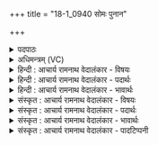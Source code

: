 +++
title = "18-1_0940 सोमः पुनान"

+++
<details><summary>पदपाठः</summary>

सो꣡मः꣢꣯। पु꣣नानः꣢। ऊ꣣र्मि꣡णा꣢। अ꣡व्य꣢꣯म्। वा꣡र꣢꣯म्। वि। धा꣣वति। अ꣡ग्रे꣢꣯। वा꣣चः꣢। प꣡व꣢꣯मानः। क꣡नि꣢꣯क्रदत्। ९४०।
</details>

<details><summary>अधिमन्त्रम् (VC)</summary>

- पवमानः सोमः
- अग्निश्चाक्षुषः
- उष्णिक्
- ऋषभः
</details>

<details><summary>हिन्दी : आचार्य रामनाथ वेदालंकार - विषयः</summary>

प्रथम ऋचा पूर्वार्चिक में ५७२ क्रमाङ्क पर ब्रह्मानन्द-रस के विषय में व्याख्यात हो चुकी है। यहाँ वही विषय प्रकारान्तर से दर्शाया जा रहा है।
</details>

<details><summary>हिन्दी : आचार्य रामनाथ वेदालंकार - पदार्थः</summary>

पदार्थान्वयभाषाः -  (सोमः) रसनिधि परमेश्वर (ऊर्मिणा) आनन्दरस की तरङ्ग से (पुनानः) पवित्र करता हुआ (अव्यम्) अविनश्वर (वारम्) वरणीय आत्मा के प्रति (वि धावति) वेग से जाता है। वह (वाचः) स्तुतिवाणी से (अग्रे) पूर्व ही (पवमानः) बहता हुआ (कनिक्रदत्) कल-कल शब्द करता है ॥१॥ यहाँ ब्रह्मानन्दरस प्रवाह में कारणभूत स्तुतिवाणी के प्रयोग से पहले ही ब्रह्मानन्द का प्रवाह वर्णित होने से ‘कारण से पूर्व कार्योदय होना रूप’ अतिशयोक्ति अलङ्कार है। साथ ही वस्तुतः ब्रह्मानन्द-प्रवाह में लहर और कलकल शब्द न होने पर भी उसमें लहर और कलकल शब्द का सम्बन्ध कथित होने से असम्बन्ध में सम्बन्धरूप अतिशयोक्ति भी है ॥१॥
</details>

<details><summary>हिन्दी : आचार्य रामनाथ वेदालंकार - भावार्थः</summary>

भावार्थभाषाः -  परमात्मा के ध्यान में मग्न स्तोता परमात्मा के पास से झरती हुई आनन्द की तरङ्गिणी को अपने अन्दर प्रविष्ट होते हुए अनुभव करके कृतार्थ हो जाता है ॥१॥
</details>

<details><summary>संस्कृत : आचार्य रामनाथ वेदालंकार - विषयः</summary>

तत्र प्रथमा ऋक् पूर्वार्चिके ५७२ क्रमाङ्के ब्रह्मानन्दरसविषये व्याख्याता। अत्र स एव विषयः प्रकारान्तरेण प्रदर्श्यते।
</details>

<details><summary>संस्कृत : आचार्य रामनाथ वेदालंकार - पदार्थः</summary>

पदार्थान्वयभाषाः -  (सोमः) रसनिधिः परमेश्वरः (ऊर्मिणा) आनन्दरसतरङ्गेण (पुनानः) पवित्रतामापादयन् (अव्यम्) अव्ययम् अविनश्वरम् (वारम्) वरणीयम् आत्मानम् (वि धावति) वेगेन गच्छति। सः (वाचः) स्तुतिगिरः (अग्रे) पूर्वमेव (पवमानः) प्रवहन् (कनिक्रदत्) कलकलशब्दं कुर्वन्, भवति इति शेषः ॥१॥ अत्र ब्रह्मानन्दरसप्रवाहे कारणभूतायाः स्तुतिवाचः पूर्वमेव ब्रह्मानन्दप्रवाहवर्णनात् कारणात् प्राक् कार्योदयरूपोऽतिशयोक्ति- रलङ्कारः। किञ्च वस्तुतः ब्रह्मानन्दप्रवाहे ऊर्मेः कलकलशब्दस्य चाभावात् तद्वर्णनेऽसम्बन्धे सम्बन्धातिशयोक्तिः ॥१॥
</details>

<details><summary>संस्कृत : आचार्य रामनाथ वेदालंकार - भावार्थः</summary>

भावार्थभाषाः -  परमात्मध्याने मग्नः स्तोता परमात्मसकाशान्निर्झरन्तीमानन्द-तरङ्गिणीं स्वात्माभ्यन्तरे समाविशन्तीमनुभूय कृतार्थो जायते ॥१॥
</details>

<details><summary>संस्कृत : आचार्य रामनाथ वेदालंकार - पादटिप्पनी</summary>

टिप्पणी:   १.ऋ० ९।१०६।१०,‘ऊ॒र्मिणाव्यो॒’ इति पाठः। साम० ५७२।
</details>